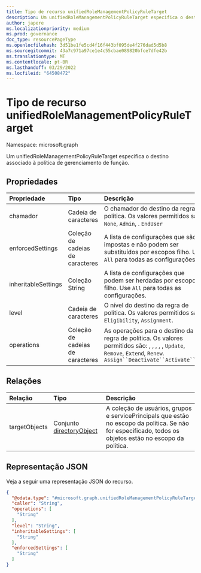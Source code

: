 ```yaml
---
title: Tipo de recurso unifiedRoleManagementPolicyRuleTarget
description: Um unifiedRoleManagementPolicyRuleTarget especifica o destino associado à política de gerenciamento de função.
author: japere
ms.localizationpriority: medium
ms.prod: governance
doc_type: resourcePageType
ms.openlocfilehash: 3d51be1fe5cd4f16f443bf095de4f276dad5d5b8
ms.sourcegitcommit: 43a7c971a97ce1e4c55cbae089820bfce7dfe42b
ms.translationtype: MT
ms.contentlocale: pt-BR
ms.lasthandoff: 03/29/2022
ms.locfileid: "64508472"
---
```

# <a name="unifiedrolemanagementpolicyruletarget-resource-type"></a>Tipo de recurso unifiedRoleManagementPolicyRuleTarget

Namespace: microsoft.graph

Um unifiedRoleManagementPolicyRuleTarget especifica o destino associado à política de gerenciamento de função.


## <a name="properties"></a>Propriedades
|Propriedade|Tipo|Descrição|
|:---|:---|:---|
|chamador|Cadeia de caracteres|O chamador do destino da regra de política. Os valores permitidos são: `None`, `Admin`, . `EndUser`|
|enforcedSettings|Coleção de cadeias de caracteres|A lista de configurações que são impostas e não podem ser substituídos por escopos filho. Use `All` para todas as configurações.|
|inheritableSettings|Coleção String|A lista de configurações que podem ser herdadas por escopos filho. Use `All` para todas as configurações.|
|level|Cadeia de caracteres|O nível do destino da regra de política. Os valores permitidos são: `Eligibility`, `Assignment`.    |
|operations|Coleção de cadeias de caracteres|As operações para o destino da regra de política. Os valores permitidos são: , , , , , `Update`, `Remove`, `Extend`, `Renew`. `Assign``Deactivate``Activate``All`|

## <a name="relationships"></a>Relações
|Relação|Tipo|Descrição|
|:---|:---|:---|
|targetObjects|Conjunto [directoryObject](../resources/directoryobject.md)|A coleção de usuários, grupos e servicePrincipals que estão no escopo da política. Se não for especificado, todos os objetos estão no escopo da política.|

## <a name="json-representation"></a>Representação JSON
Veja a seguir uma representação JSON do recurso.
<!-- {
  "blockType": "resource",
  "@odata.type": "microsoft.graph.unifiedRoleManagementPolicyRuleTarget"
}
-->
``` json
{
  "@odata.type": "#microsoft.graph.unifiedRoleManagementPolicyRuleTarget",
  "caller": "String",
  "operations": [
    "String"
  ],
  "level": "String",
  "inheritableSettings": [
    "String"
  ],
  "enforcedSettings": [
    "String"
  ]
}
```

